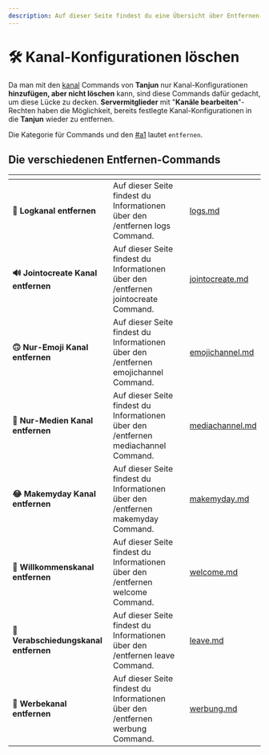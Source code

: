 ```yaml
---
description: Auf dieser Seite findest du eine Übersicht über Entfernen-Commands.
---
```


# 🛠 Kanal-Konfigurationen löschen

Da man mit den [kanal](../kanal/ "mention") Commands von **Tanjun** nur Kanal-Konfigurationen **hinzufügen, aber nicht löschen** kann, sind diese Commands dafür gedacht, um diese Lücke zu decken. **Servermitglieder** mit "**Kanäle bearbeiten**"-Rechten haben die Möglichkeit, bereits festlegte Kanal-Konfigurationen in die **Tanjun** wieder zu entfernen.

Die Kategorie für Commands und den [#a1](../all.md#a1 "mention") lautet `entfernen`.

## Die verschiedenen Entfernen-Commands <a href="#a1" id="a1"></a>

<table data-view="cards"><thead><tr><th></th><th></th><th data-hidden data-card-target data-type="content-ref"></th></tr></thead><tbody><tr><td><strong>📜 Logkanal entfernen</strong></td><td>Auf dieser Seite findest du Informationen über den /entfernen logs Command.</td><td><a href="logs.md">logs.md</a></td></tr><tr><td><strong>🔊 Jointocreate Kanal entfernen</strong></td><td>Auf dieser Seite findest du Informationen über den /entfernen jointocreate Command.</td><td><a href="jointocreate.md">jointocreate.md</a></td></tr><tr><td><strong>🙃 Nur-Emoji Kanal entfernen</strong></td><td>Auf dieser Seite findest du Informationen über den /entfernen emojichannel Command.</td><td><a href="emojichannel.md">emojichannel.md</a></td></tr><tr><td><strong>📸 Nur-Medien Kanal entfernen</strong></td><td>Auf dieser Seite findest du Informationen über den /entfernen mediachannel Command.</td><td><a href="mediachannel.md">mediachannel.md</a></td></tr><tr><td><strong>😂 Makemyday Kanal entfernen</strong></td><td>Auf dieser Seite findest du Informationen über den /entfernen makemyday Command.</td><td><a href="makemyday.md">makemyday.md</a></td></tr><tr><td><strong>👋 Willkommenskanal entfernen</strong></td><td>Auf dieser Seite findest du Informationen über den /entfernen welcome Command.</td><td><a href="welcome.md">welcome.md</a></td></tr><tr><td><strong>🚪 Verabschiedungskanal entfernen</strong></td><td>Auf dieser Seite findest du Informationen über den /entfernen leave Command.</td><td><a href="leave.md">leave.md</a></td></tr><tr><td><strong>📣 Werbekanal entfernen</strong></td><td>Auf dieser Seite findest du Informationen über den /entfernen werbung Command.</td><td><a href="werbung.md">werbung.md</a></td></tr></tbody></table>
